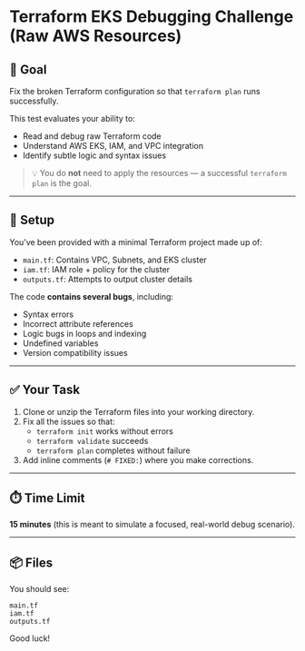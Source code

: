 # Terraform EKS Debugging Challenge (Raw AWS Resources)

## 🧠 Goal
Fix the broken Terraform configuration so that `terraform plan` runs successfully.

This test evaluates your ability to:
- Read and debug raw Terraform code
- Understand AWS EKS, IAM, and VPC integration
- Identify subtle logic and syntax issues

> 💡 You do **not** need to apply the resources — a successful `terraform plan` is the goal.

---

## 🧪 Setup
You’ve been provided with a minimal Terraform project made up of:

- `main.tf`: Contains VPC, Subnets, and EKS cluster
- `iam.tf`: IAM role + policy for the cluster
- `outputs.tf`: Attempts to output cluster details

The code **contains several bugs**, including:
- Syntax errors
- Incorrect attribute references
- Logic bugs in loops and indexing
- Undefined variables
- Version compatibility issues

---

## ✅ Your Task

1. Clone or unzip the Terraform files into your working directory.
2. Fix all the issues so that:
   - `terraform init` works without errors
   - `terraform validate` succeeds
   - `terraform plan` completes without failure
3. Add inline comments (`# FIXED:`) where you make corrections.

---

## ⏱️ Time Limit
**15 minutes** (this is meant to simulate a focused, real-world debug scenario).

---

## 📦 Files
You should see:
```
main.tf
iam.tf
outputs.tf
```

Good luck!
